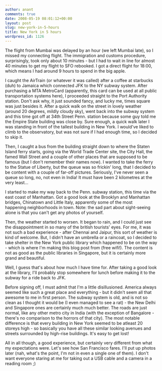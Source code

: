 ```yaml
---
author: anant
comments: true
date: 2008-05-19 08:01:12+00:00
layout: post
slug: new-york-in-5-hours
title: New York in 5 hours
wordpress_id: 1126
---
```


The flight from Mumbai was delayed by an hour (we left Mumbai late), so I missed my connecting flight. The immigration and customs procedure, surprisingly, took only about 10 minutes - but I had to wait in line for almost 40 minutes to get my flight to SFO rebooked. I got a direct flight for 18:00, which means I had around 9 hours to spend in the big apple.

I caught the AirTrain (or whatever it was called) after a coffee at starbucks (duh) to Jamaica which connected JFK to the NY subway system. After purchasing a MTA MetroCard (apparently, this card can be used at all public transportation systems here), I proceeded straight to the Port Authority station. Don't ask why, it just sounded fancy, and lucky me, times square was just besides it. After a quick walk on the street in lovely weather (around 20 degrees, mildly cloudy sky), went back into the subway system and this time got off at 34th Street Penn. station because some guy told me the Empire State building was close by. Sure enough, a quick walk later I was standing in front of the tallest building in New York. I would've liked to climb to the observatory, but was not sure if I had enough time, so I decided to skip it.

Then, I caught a bus from the building straight down to where the Staten Island ferry starts, going via the World Trade Center site, the City Hall, the famed Wall Street and a couple of other places that are supposed to be famous (but I don't remember their names now). I wanted to take the ferry to the Statue of Liberty, but the queue was so frickin' long, that I decided to be content with a couple of far-off pictures. Seriously, I've never seen a queue so long, no, not even in India! It must have been 2 kilometres at the very least...

I started to make my way back to the Penn. subway station, this time via the east coast of Manhattan. Got a good look at the Brooklyn and Manhattan bridges, Chinatown and Little Italy, apparently some of the most happening neighborhoods in town. Note: the sad part about sight-seeing alone is that you can't get any photos of yourself.

Then, the weather started to worsen. It began to rain, and I could just see the disappointment in so many of the british tourists' eyes. For me, it was not such a bad experience - after Chennai and Jaipur, this sort of weather is kind of welcome. But, I didn't have an umbrella or a raincoat, so I decided to take shelter in the New York public library which happened to be on the way - which is where I'm making this blog post from (free wifi!). The content is not as good as the public libraries in Singapore, but it is certainly more grand and beautiful.

Well, I guess that's about how much I have time for. After taking a good look at the library, I'll probably stop somewhere for lunch before making it to the subway for a ride back to JFK.

Before signing off, I must admit that I'm a little disillusioned. America always seemed like such a great place and everything - but it didn't seem all that awesome to me in first person. The subway system is old, and is not so clean as I thought it would be (I even managed to see a rat) - the New Delhi and Singapore ones are certainly much much better. The roads are just normal, like any other metro city in India (with the exception of Bangalore - there's no comparison to the horrors of that city). The most notable difference is that every building in New York seemed to be atleast 20 storeys high - so basically you have all these similar looking avenues and streets surrounded by high-rise buildings. It's easy to get lost!

All in all though, a good experience, but certainly very different from what my expectations were. Let's see how San Francisco fares. I'll put up photos later (nah, what's the point, I'm not in even a single one of them). I don't want everyone staring at me for taking out a USB cable and a camera in a reading room ;)
